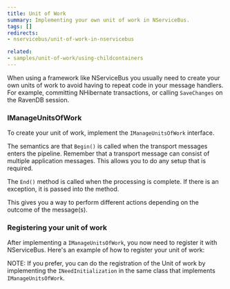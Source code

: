 ```yaml
---
title: Unit of Work
summary: Implementing your own unit of work in NServiceBus.
tags: []
redirects:
- nservicebus/unit-of-work-in-nservicebus

related:
- samples/unit-of-work/using-childcontainers
---
```


When using a framework like NServiceBus you usually need to create your own units of work to avoid having to repeat code in your message handlers. For example, committing NHibernate transactions, or calling `SaveChanges` on the RavenDB session.

### IManageUnitsOfWork 

To create your unit of work, implement the `IManageUnitsOfWork` interface. 

<!-- import UnitOfWorkImplementation -->

The semantics are that `Begin()` is called when the transport messages enters the pipeline. Remember that a transport message can consist of multiple application messages. This allows you to do any setup that is required. 

The `End()` method is called when the processing is complete. If there is an exception, it is passed into the method. 

This gives you a way to perform different actions depending on the outcome of the message(s).

### Registering your unit of work 

After implementing a `IManageUnitsOfWork`, you now need to register it with NServiceBus. 
Here's an example of how to register your unit of work:  

<!-- import InstancePerUnitOfWorkRegistration -->

NOTE: If you prefer, you can do the registration of the Unit of work by implementing the `INeedInitialization` in the same class that implements `IManageUnitsOfWork`.

